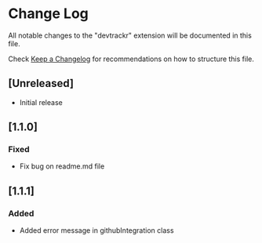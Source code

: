 # Change Log

All notable changes to the "devtrackr" extension will be documented in this file.

Check [Keep a Changelog](http://keepachangelog.com/) for recommendations on how to structure this file.

## [Unreleased]

- Initial release

## [1.1.0]

### Fixed

- Fix bug on readme.md file

## [1.1.1]

### Added

- Added error message in githubIntegration class
